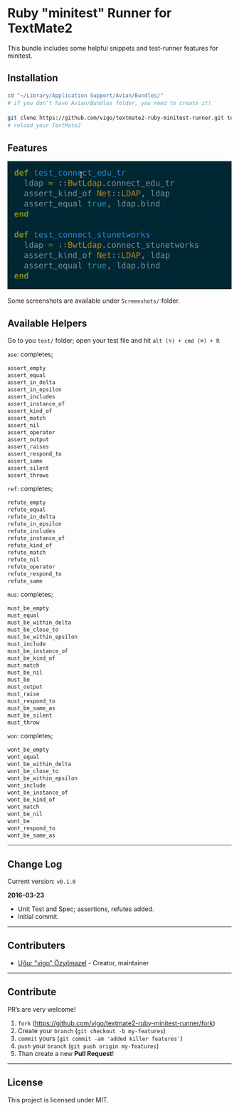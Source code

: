 # Ruby "minitest" Runner for TextMate2

This bundle includes some helpful snippets and test-runner features
for minitest.

## Installation

```bash
cd "~/Library/Application Support/Avian/Bundles/"
# if you don’t have Avian/Bundles folder, you need to create it!

git clone https://github.com/vigo/textmate2-ruby-minitest-runner.git textmate2-ruby-minitest-runner.tmbundle
# reload your TextMate2
```

## Features

![Example](Screenshots/example.gif)

Some screenshots are available under `Screenshots/` folder.

## Available Helpers

Go to you `test/` folder; open your test file and hit `alt (⌥) + cmd (⌘) + R`


`ase`: completes;

    assert_empty
    assert_equal
    assert_in_delta
    assert_in_epsilon
    assert_includes
    assert_instance_of
    assert_kind_of
    assert_match
    assert_nil
    assert_operator
    assert_output
    assert_raises
    assert_respond_to
    assert_same
    assert_silent
    assert_throws

`ref`: completes;

    refute_empty
    refute_equal
    refute_in_delta
    refute_in_epsilon
    refute_includes
    refute_instance_of
    refute_kind_of
    refute_match
    refute_nil
    refute_operator
    refute_respond_to
    refute_same

`mus`: completes;

    must_be_empty
    must_equal
    must_be_within_delta
    must_be_close_to
    must_be_within_epsilon
    must_include
    must_be_instance_of
    must_be_kind_of
    must_match
    must_be_nil
    must_be
    must_output
    must_raise
    must_respond_to
    must_be_same_as
    must_be_silent
    must_throw

`won`: completes;

    wont_be_empty
    wont_equal
    wont_be_within_delta
    wont_be_close_to
    wont_be_within_epsilon
    wont_include
    wont_be_instance_of
    wont_be_kind_of
    wont_match
    wont_be_nil
    wont_be
    wont_respond_to
    wont_be_same_as

***

## Change Log

Current version: `v0.1.0`

**2016-03-23**

* Unit Test and Spec; assertions, refutes added.
* Initial commit.

***

## Contributers

* [Uğur "vigo" Özyılmazel](https://github.com/vigo) - Creator, maintainer

***

## Contribute

PR’s are very welcome!

1. `fork` (https://github.com/vigo/textmate2-ruby-minitest-runner/fork)
2. Create your `branch` (`git checkout -b my-features`)
3. `commit` yours (`git commit -am 'added killer features'`)
4. `push` your `branch` (`git push origin my-features`)
5. Than create a new **Pull Request**!


***

## License

This project is licensed under MIT.